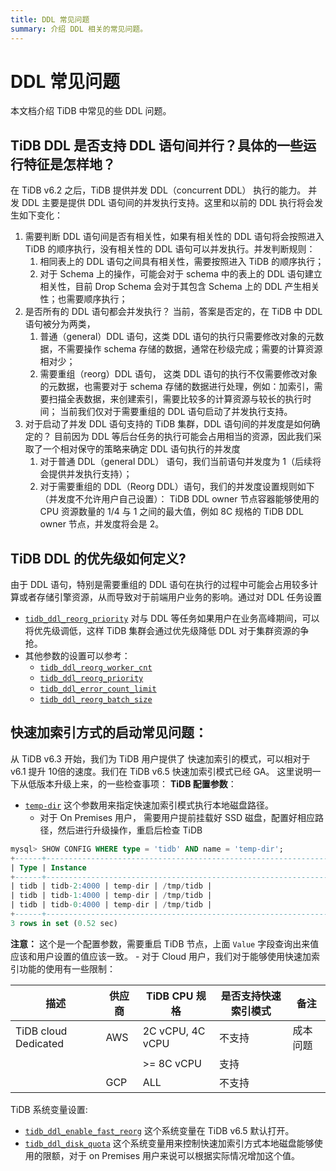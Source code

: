 ```yaml
---
title: DDL 常见问题
summary: 介绍 DDL 相关的常见问题。
---
```


# DDL 常见问题

本文档介绍 TiDB 中常见的些 DDL 问题。

## TiDB DDL 是否支持 DDL 语句间并行？具体的一些运行特征是怎样地？

在 TiDB v6.2 之后，TiDB 提供并发 DDL（concurrent DDL） 执行的能力。 并发 DDL 主要是提供 DDL 语句间的并发执行支持。这里和以前的 DDL 执行将会发生如下变化：

1. 需要判断 DDL 语句间是否有相关性，如果有相关性的 DDL 语句将会按照进入 TiDB 的顺序执行，没有相关性的 DDL 语句可以并发执行。并发判断规则：
   1. 相同表上的 DDL 语句之间具有相关性，需要按照进入 TiDB 的顺序执行；
   2. 对于 Schema 上的操作，可能会对于 schema 中的表上的 DDL 语句建立相关性，目前 Drop Schema 会对于其包含 Schema 上的 DDL 产生相关性；也需要顺序执行；
2. 是否所有的 DDL 语句都会并发执行？
   当前，答案是否定的，在 TiDB 中 DDL 语句被分为两类，
   1. 普通（general）DDL 语句，这类 DDL 语句的执行只需要修改对象的元数据，不需要操作 schema 存储的数据，通常在秒级完成；需要的计算资源相对少；
   2. 需要重组（reorg）DDL 语句， 这类 DDL 语句的执行不仅需要修改对象的元数据，也需要对于 schema 存储的数据进行处理，例如：加索引，需要扫描全表数据，来创建索引，需要比较多的计算资源与较长的执行时间；
   当前我们仅对于需要重组的 DDL 语句启动了并发执行支持。
3. 对于启动了并发 DDL 语句支持的 TiDB 集群，DDL 语句间的并发度是如何确定的？
   目前因为 DDL 等后台任务的执行可能会占用相当的资源，因此我们采取了一个相对保守的策略来确定 DDL 语句执行的并发度
   1. 对于普通 DDL（general DDL） 语句，我们当前语句并发度为 1（后续将会提供并发执行支持）；
   2. 对于需要重组的 DDL（Reorg DDL）语句，我们的并发度设置规则如下（并发度不允许用户自己设置）： 
   TiDB DDL owner 节点容器能够使用的 CPU 资源数量的 1/4 与 1 之间的最大值，例如 8C 规格的 TiDB DDL owner 节点，并发度将会是 2。

## TiDB DDL 的优先级如何定义?
   由于 DDL 语句，特别是需要重组的 DDL 语句在执行的过程中可能会占用较多计算或者存储引擎资源，从而导致对于前端用户业务的影响。通过对 DDL 任务设置 
   - [`tidb_ddl_reorg_priority`](/system-variables.md#tidb_ddl_reorg_priority)
   对与 DDL 等任务如果用户在业务高峰期间，可以将优先级调低，这样 TiDB 集群会通过优先级降低 DDL 对于集群资源的争抢。
   - 其他参数的设置可以参考：
     - [`tidb_ddl_reorg_worker_cnt`](/system-variables.md#tidb_ddl_reorg_worker_cnt)
     - [`tidb_ddl_reorg_priority`](/system-variables.md#tidb_ddl_reorg_priority)
     - [`tidb_ddl_error_count_limit`](/system-variables.md#tidb_ddl_error_count_limit)
     - [`tidb_ddl_reorg_batch_size`](/system-variables.md#tidb_ddl_reorg_batch_size)

## 快速加索引方式的启动常见问题：
   从 TiDB v6.3 开始，我们为 TiDB 用户提供了 快速加索引的模式，可以相对于 v6.1 提升 10倍的速度。我们在 TiDB v6.5 快速加索引模式已经 GA。
   这里说明一下从低版本升级上来，的一些检查事项：
   **TiDB 配置参数**：
   - [`temp-dir`](/tidb-configuration-file#temp-dir-new-in-v630) 这个参数用来指定快速加索引模式执行本地磁盘路径。
     - 对于 On Premises 用户， 需要用户提前挂载好 SSD 磁盘，配置好相应路径，然后进行升级操作，重启后检查 TiDB
   ```sql
mysql> SHOW CONFIG WHERE type = 'tidb' AND name = 'temp-dir';
+------+---------------------------------------------------------------------------------------------+----------+-----------+
| Type | Instance                                                                                    | Name     | Value     |
+------+---------------------------------------------------------------------------------------------+----------+-----------+
| tidb | tidb-2:4000 | temp-dir | /tmp/tidb |
| tidb | tidb-1:4000 | temp-dir | /tmp/tidb |
| tidb | tidb-0:4000 | temp-dir | /tmp/tidb |
+------+---------------------------------------------------------------------------------------------+----------+-----------+
3 rows in set (0.52 sec)
```
   **注意：** 这个是一个配置参数，需要重启 TiDB 节点，上面 `Value` 字段查询出来值应该和用户设置的值应该一致。
    - 对于 Cloud 用户，我们对于能够使用快速加索引功能的使用有一些限制：

| 描述                    | 供应商 | TiDB CPU 规格      | 是否支持快速索引模式 | 备注   |
|-----------------------|-----|------------------|------------|------|
| TiDB cloud Dedicated  | AWS | 2C vCPU, 4C vCPU | 不支持        | 成本问题 |
|                       |     | \>= 8C vCPU      | 支持         |      |
|                       | GCP | ALL              | 不支持        |      |

   TiDB 系统变量设置:
   - [`tidb_ddl_enable_fast_reorg`](/system-variables.md#tidb_ddl_enable_fast_reorg-从-v630-版本开始引入)
   这个系统变量在 TiDB v6.5 默认打开。
   - [`tidb_ddl_disk_quota`](/system-variables.md#tidb_ddl_disk_quota-从-v630-版本开始引入)
   这个系统变量用来控制快速加索引方式本地磁盘能够使用的限额，对于 on Premises 用户来说可以根据实际情况增加这个值。